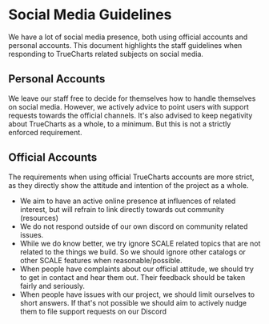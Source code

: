 # Social Media Guidelines

We have a lot of social media presence, both using official accounts and personal accounts. This document highlights the staff guidelines when responding to TrueCharts related subjects on social media.

## Personal Accounts

We leave our staff free to decide for themselves how to handle themselves on social media. However, we actively advice to point users with support requests towards the official channels.
It's also advised to keep negativity about TrueCharts as a whole, to a minimum. But this is not a strictly enforced requirement.

## Official Accounts

The requirements when using official TrueCharts accounts are more strict, as they directly show the attitude and intention of the project as a whole.

- We aim to have an active online presence at influences of related interest, but will refrain to link directly towards out community (resources)
- We do not respond outside of our own discord on community related issues.
- While we do know better, we try ignore SCALE related topics that are not related to the things we build. So we should ignore other catalogs or other SCALE features when reasonable/possible.
- When people have complaints about our official attitude, we should try to get in contact and hear them out. Their feedback should be taken fairly and seriously.
- When people have issues with our project, we should limit ourselves to short answers. If that's not possible we should aim to actively nudge them to file support requests on our Discord
